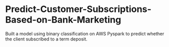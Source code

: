# Predict-Customer-Subscriptions-Based-on-Bank-Marketing
Built a model using binary classification on AWS Pyspark to predict whether the client subscribed to a term deposit.
